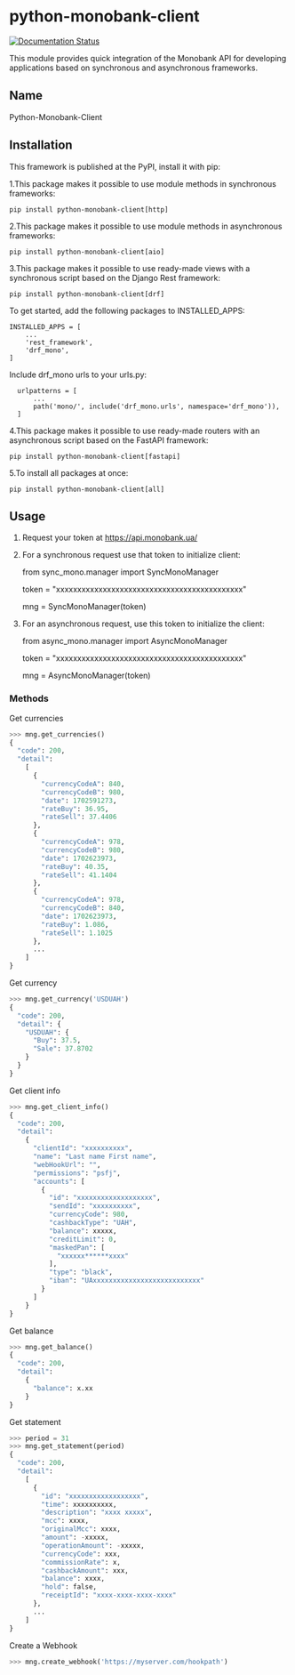 # python-monobank-client
[![Documentation Status](https://readthedocs.org/projects/python-monobank-client/badge/?version=latest)](https://python-monobank-client.readthedocs.io/en/latest/?badge=latest)

This module provides quick integration of the Monobank API for developing applications based on synchronous and asynchronous frameworks.

## Name
Python-Monobank-Client

## Installation
This framework is published at the PyPI, install it with pip:

  1.This package makes it possible to use module methods in synchronous frameworks:

    pip install python-monobank-client[http]

  2.This package makes it possible to use module methods in asynchronous frameworks:

    pip install python-monobank-client[aio]

  3.This package makes it possible to use ready-made views with a synchronous script based on the Django Rest framework:

    pip install python-monobank-client[drf]

  To get started, add the following packages to INSTALLED_APPS:

    INSTALLED_APPS = [
        ...
        'rest_framework',
        'drf_mono',
    ]

  Include drf_mono urls to your urls.py:

      urlpatterns = [
          ...
          path('mono/', include('drf_mono.urls', namespace='drf_mono')),
      ]
  
  4.This package makes it possible to use ready-made routers with an asynchronous script based on the FastAPI framework:

    pip install python-monobank-client[fastapi]

  5.To install all packages at once:

    pip install python-monobank-client[all]

## Usage

1. Request your token at https://api.monobank.ua/
2. For a synchronous request use that token to initialize client:

    from sync_mono.manager import SyncMonoManager

    token = "xxxxxxxxxxxxxxxxxxxxxxxxxxxxxxxxxxxxxxxxxxxx"

    mng = SyncMonoManager(token)

3. For an asynchronous request, use this token to initialize the client:

    from async_mono.manager import AsyncMonoManager

    token = "xxxxxxxxxxxxxxxxxxxxxxxxxxxxxxxxxxxxxxxxxxxx"

    mng = AsyncMonoManager(token)

### Methods

Get currencies
```python
>>> mng.get_currencies()
{
  "code": 200,
  "detail":
    [
      {
        "currencyCodeA": 840,
        "currencyCodeB": 980,
        "date": 1702591273,
        "rateBuy": 36.95,
        "rateSell": 37.4406
      },
      {
        "currencyCodeA": 978,
        "currencyCodeB": 980,
        "date": 1702623973,
        "rateBuy": 40.35,
        "rateSell": 41.1404
      },
      {
        "currencyCodeA": 978,
        "currencyCodeB": 840,
        "date": 1702623973,
        "rateBuy": 1.086,
        "rateSell": 1.1025
      },
      ...
    ]
}
```

Get currency
```python
>>> mng.get_currency('USDUAH')
{
  "code": 200,
  "detail": {
    "USDUAH": {
      "Buy": 37.5,
      "Sale": 37.8702
    }
  }
}
```

Get client info
```python
>>> mng.get_client_info()
{
  "code": 200,
  "detail":
    {
      "clientId": "xxxxxxxxxx",
      "name": "Last name First name",
      "webHookUrl": "",
      "permissions": "psfj",
      "accounts": [
        {
          "id": "xxxxxxxxxxxxxxxxxxx",
          "sendId": "xxxxxxxxxx",
          "currencyCode": 980,
          "cashbackType": "UAH",
          "balance": xxxxx,
          "creditLimit": 0,
          "maskedPan": [
            "xxxxxx******xxxx"
          ],
          "type": "black",
          "iban": "UAxxxxxxxxxxxxxxxxxxxxxxxxxxx"
        }
      ]
    }
}
```

Get balance
```python
>>> mng.get_balance()
{
  "code": 200,
  "detail":
    {
      "balance": x.xx
    }
}
```

Get statement
```python
>>> period = 31
>>> mng.get_statement(period)
{
  "code": 200,
  "detail":
    [
      {
        "id": "xxxxxxxxxxxxxxxxxx",
        "time": xxxxxxxxxx,
        "description": "xxxx xxxxx",
        "mcc": xxxx,
        "originalMcc": xxxx,
        "amount": -xxxxx,
        "operationAmount": -xxxxx,
        "currencyCode": xxx,
        "commissionRate": x,
        "cashbackAmount": xxx,
        "balance": xxxx,
        "hold": false,
        "receiptId": "xxxx-xxxx-xxxx-xxxx"
      },
      ...
    ]
}
```

Create a Webhook
```python
>>> mng.create_webhook('https://myserver.com/hookpath')
```
